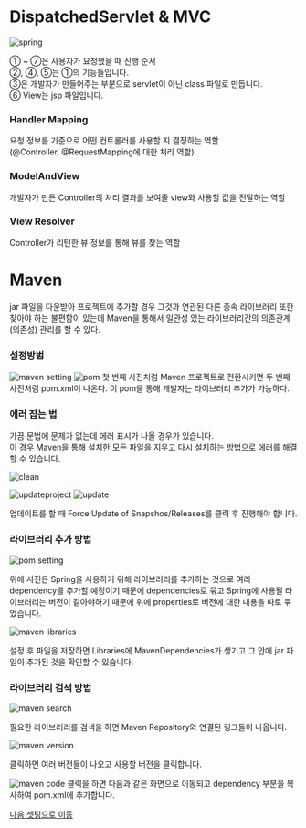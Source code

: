 
 # DispatchedServlet & MVC

![spring](https://user-images.githubusercontent.com/38309884/86424289-1d35fc80-bd1d-11ea-8454-cbb33c29a765.png)
  
① ~ ⑦은 사용자가 요청했을 때 진행 순서  
②, ④, ⑤는 ①의 기능들입니다.  
③은 개발자가 만들어주는 부분으로 servlet이 아닌 class 파일로 만듭니다.  
⑥ View는 jsp 파일입니다.
  
### Handler Mapping  
요청 정보를 기준으로 어떤 컨트롤러를 사용할 지 결정하는 역할  
(@Controller, @RequestMapping에 대한 처리 역할)  
  
### ModelAndView  
개발자가 만든 Controller의 처리 결과를 보여줄 view와 사용할 값을 전달하는 역할  
  
### View Resolver  
Controller가 리턴한 뷰 정보를 통해 뷰를 찾는 역할  
  
# Maven
jar 파일을 다운받아 프로젝트에 추가할 경우 그것과 연관된 다른 종속 라이브러리 또한 찾아야 하는 불편함이 있는데 Maven을 통해서 일관성 있는 라이브러리간의 의존관계 (의존성) 관리를 할 수 있다.  
  
### 설정방법
![maven setting](https://user-images.githubusercontent.com/38309884/86428217-2d52d980-bd27-11ea-9a6b-f7dc7f646298.png)
![pom](https://user-images.githubusercontent.com/38309884/86429026-3b095e80-bd29-11ea-8f0c-ecf190da8190.png)
  첫 번째 사진처럼 Maven 프로젝트로 전환시키면 두 번째 사진처럼 pom.xml이 나온다. 
이 pom을 통해 개발자는 라이브러리 추가가 가능하다.

### 에러 잡는 법
가끔 문법에 문제가 없는데 에러 표시가 나올 경우가 있습니다.  
이 경우 Maven을 통해 설치한 모든 파일을 지우고 다시 설치하는 방법으로 에러를 해결할 수 있습니다.  
  
![clean](https://user-images.githubusercontent.com/38309884/86512060-827f1000-be39-11ea-94b3-88d777798634.png)

![updateproject](https://user-images.githubusercontent.com/38309884/86512059-81e67980-be39-11ea-8c6d-3d551b9f1a7f.png)
![update](https://user-images.githubusercontent.com/38309884/86512061-8317a680-be39-11ea-9112-72a7a46078ab.png)
  
업데이트를 할 때 Force Update of Snapshos/Releases를 클릭 후 진행해야 합니다.

### 라이브러리 추가 방법

![pom setting](https://user-images.githubusercontent.com/38309884/86429579-f5e62c00-bd2a-11ea-8ab2-b9d7c184cb1d.png)
  
위에 사진은 Spring을 사용하기 위해 라이브러리를 추가하는 것으로 여러 dependency를 추가할 예정이기 때문에 dependencies로 묶고 Spring에 사용될 라이브러리는 버전이 같아야하기 때문에 위에 properties로 버전에 대한 내용을 따로 묶었습니다.
  
![maven libraries](https://user-images.githubusercontent.com/38309884/86429603-07c7cf00-bd2b-11ea-804f-777f002a90a0.png)
  
설정 후 파일을 저장하면 Libraries에 MavenDependencies가 생기고 그 안에 jar 파일이 추가된 것을 확인할 수 있습니다.
  
### 라이브러리 검색 방법
![maven search](https://user-images.githubusercontent.com/38309884/86430437-4068a800-bd2d-11ea-8795-198425e96b99.png)
  
필요한 라이브러리를 검색을 하면 Maven Repository와 연결된 링크들이 나옵니다.
  
![maven version](https://user-images.githubusercontent.com/38309884/86430451-478fb600-bd2d-11ea-8b8e-f75491e684a4.png)
  
클릭하면 여러 버전들이 나오고 사용할 버전을 클릭합니다.  
  
![maven code](https://user-images.githubusercontent.com/38309884/86430459-4c546a00-bd2d-11ea-97d4-1fdce22fdac3.png)
클릭을 하면 다음과 같은 화면으로 이동되고 dependency 부분을 복사하여 pom.xml에 추가합니다.  
  
[다음 셋팅으로 이동]


[다음 셋팅으로 이동]:https://github.com/ttuseong/SpringStudy/tree/master/webapp/WEB-INF